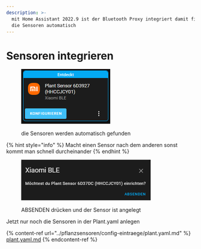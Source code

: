 ```yaml
---
description: >-
  mit Home Assistant 2022.9 ist der Bluetooth Proxy integriert damit findest du
  die Sensoren automatisch
---
```


# Sensoren integrieren

<figure><img src="../../../.gitbook/assets/image (9) (2).png" alt=""><figcaption><p>die Sensoren werden automatisch gefunden</p></figcaption></figure>

{% hint style="info" %}
Macht einen Sensor nach dem anderen sonst kommt man schnell durcheinander
{% endhint %}

<figure><img src="../../../.gitbook/assets/image (3) (1).png" alt=""><figcaption><p>ABSENDEN drücken und der Sensor ist angelegt</p></figcaption></figure>

Jetzt nur noch die Sensoren in der Plant.yaml anlegen

{% content-ref url="../pflanzsensoren/config-eintraege/plant.yaml.md" %}
[plant.yaml.md](../pflanzsensoren/config-eintraege/plant.yaml.md)
{% endcontent-ref %}
